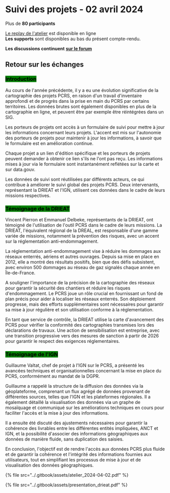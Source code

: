 # Suivi des projets - 02 avril 2024

Plus de **80 participants**

[Le replay de l'atelier](https://nextcloud.datactivist.coop/s/BB2MPg293yjKqsX) est disponible en ligne\
**Les supports** sont disponibles au bas du présent compte-rendu.

**Les discussions continuent** [**sur le forum**](https://forum.pcrs.beta.gouv.fr/)

## **Retour sur les échanges**

### <mark style="background-color:green;">**Introduction**</mark>

Au cours de l'année précédente, il y a eu une évolution significative de la cartographie des projets PCRS, en raison d'un travail d'inventaire approfondi et de progrès dans la prise en main du PCRS par certains territoires. Les données brutes sont également disponibles en plus de la cartographie en ligne, et peuvent être par exemple être réintégrées dans un SIG.

Les porteurs de projets ont accès à un formulaire de suivi pour mettre à jour les informations concernant leurs projets. L'accent est mis sur l'autonomie des porteurs de projets pour maintenir à jour les informations, à savoir que le formulaire est en amélioration continue.

Chaque projet a un lien d'édition spécifique et les porteurs de projets peuvent demander à obtenir ce lien s'ils ne l'ont pas reçu. Les informations mises à jour via le formulaire sont instantanément reflétées sur la carte et sur data.gouv.

Les données de suivi sont réutilisées par différents acteurs, ce qui contribue à améliorer le suivi global des projets PCRS. Deux intervenants, représentant la DRIEAT et l'IGN, utilisent ces données dans le cadre de leurs missions respectives.

### <mark style="background-color:green;">Témoignage de la DRIEAT</mark>

Vincent Pierron et Emmanuel Delbeke, représentants de la DRIEAT, ont témoigné de l'utilisation de l'outil PCRS dans le cadre de leurs missions. La DRIEAT, l'équivalent régional de la DREAL, est responsable d'une gamme variée de missions, notamment la prévention des risques, avec un accent sur la réglementation anti-endommagement.

La réglementation anti-endommagement vise à réduire les dommages aux réseaux enterrés, aériens et autres ouvrages. Depuis sa mise en place en 2012, elle a montré des résultats positifs, bien que des défis subsistent, avec environ 500 dommages au réseau de gaz signalés chaque année en Île-de-France.

A souligner l'importance de la précision de la cartographie des réseaux pour garantir la sécurité des chantiers et réduire les risques d'endommagement. Le PCRS joue un rôle crucial en fournissant un fond de plan précis pour aider à localiser les réseaux enterrés. Son déploiement progresse, mais des efforts supplémentaires sont nécessaires pour garantir sa mise à jour régulière et son utilisation conforme à la réglementation.

En tant que service de contrôle, la DRIEAT utilise la carte d'avancement des PCRS pour vérifier la conformité des cartographies transmises lors des déclarations de travaux. Une action de sensibilisation est entreprise, avec une transition progressive vers des mesures de sanction à partir de 2026 pour garantir le respect des exigences réglementaires.

### <mark style="background-color:green;">Témoignage de l'IGN</mark>

Guillaume Valtat, chef de projet à l'IGN sur le PCRS, a présenté les avancées techniques et organisationnelles concernant la mise en place du PCRS, conformément au mandat de la DGPR.

Guillaume a rappelé la structure de la diffusion des données via la géoplateforme, comprenant un flux agrégé de données provenant de différentes sources, telles que l'IGN et les plateformes régionales. Il a également détaillé la visualisation des données via un graphe de mosaïquage et communiqué sur les améliorations techniques en cours pour faciliter l'accès et la mise à jour des informations.

Il a ensuite été discuté des ajustements nécessaires pour garantir la cohérence des livrables entre les différentes entités impliquées, ANCT et IGN, et la possibilité d'associer des informations géographiques aux données de manière fluide, sans duplication des saisies.

En conclusion, l'objectif est de rendre l'accès aux données PCRS plus fluide et de garantir la cohérence et l'intégrité des informations fournies aux utilisateurs, tout en simplifiant les processus de mise à jour et de visualisation des données géographiques.

{% file src="../.gitbook/assets/atelier_2024-04-02.pdf" %}

{% file src="../.gitbook/assets/presentation_drieat.pdf" %}
